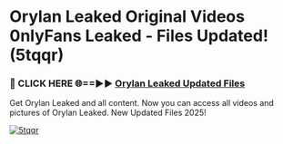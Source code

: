 # Orylan Leaked Original Videos 0nlyFans Leaked - Files Updated! (5tqqr)

<h3>🔴 CLICK HERE 🌐==►► <a href="https://tinyurl.com/2wckxsce" rel="nofollow">Orylan Leaked Updated Files</a></h3>

Get Orylan Leaked and all content. Now you can access all videos and pictures of Orylan Leaked. New Updated Files 2025!

[![5tqqr](https://i.imgur.com/AFduVYN.gif)](https://tinyurl.com/2wckxsce)
